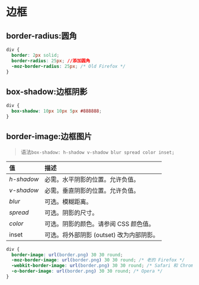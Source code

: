 # 边框

## border-radius:圆角

```css
div {
  border: 2px solid;
  border-radius: 25px; //添加圆角
  -moz-border-radius: 25px; /* Old Firefox */
}
```

## box-shadow:边框阴影

```css
div {
  box-shadow: 10px 10px 5px #888888;
}
```

## border-image:边框图片

> 语法`box-shadow: h-shadow v-shadow blur spread color inset;`

| 值         | 描述                                     |
| :--------- | :--------------------------------------- |
| _h-shadow_ | 必需。水平阴影的位置。允许负值。         |
| _v-shadow_ | 必需。垂直阴影的位置。允许负值。         |
| _blur_     | 可选。模糊距离。                         |
| _spread_   | 可选。阴影的尺寸。                       |
| _color_    | 可选。阴影的颜色。请参阅 CSS 颜色值。    |
| inset      | 可选。将外部阴影 (outset) 改为内部阴影。 |

```css
div {
  border-image: url(border.png) 30 30 round;
  -moz-border-image: url(border.png) 30 30 round; /* 老的 Firefox */
  -webkit-border-image: url(border.png) 30 30 round; /* Safari 和 Chrome */
  -o-border-image: url(border.png) 30 30 round; /* Opera */
}
```
